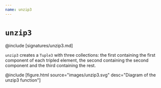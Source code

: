 ```yaml
---
name: unzip3
---
```


# `unzip3`

@include [signatures/unzip3.md]

`unzip3` creates a `Tuple3` with three collections: the first containing the first component of each tripled element, the second containing the second component and the third containing the rest.

@include [figure.html source="images/unzip3.svg" desc="Diagram of the unzip3 function"]
